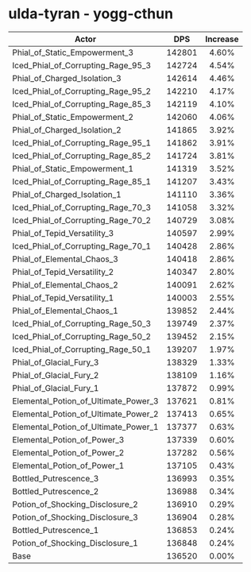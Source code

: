 # ulda-tyran - yogg-cthun
| Actor | DPS | Increase |
|---|:---:|:---:|
|Phial_of_Static_Empowerment_3|142801|4.60%|
|Iced_Phial_of_Corrupting_Rage_95_3|142724|4.54%|
|Phial_of_Charged_Isolation_3|142614|4.46%|
|Iced_Phial_of_Corrupting_Rage_95_2|142210|4.17%|
|Iced_Phial_of_Corrupting_Rage_85_3|142119|4.10%|
|Phial_of_Static_Empowerment_2|142060|4.06%|
|Phial_of_Charged_Isolation_2|141865|3.92%|
|Iced_Phial_of_Corrupting_Rage_95_1|141862|3.91%|
|Iced_Phial_of_Corrupting_Rage_85_2|141724|3.81%|
|Phial_of_Static_Empowerment_1|141319|3.52%|
|Iced_Phial_of_Corrupting_Rage_85_1|141207|3.43%|
|Phial_of_Charged_Isolation_1|141110|3.36%|
|Iced_Phial_of_Corrupting_Rage_70_3|141058|3.32%|
|Iced_Phial_of_Corrupting_Rage_70_2|140729|3.08%|
|Phial_of_Tepid_Versatility_3|140597|2.99%|
|Iced_Phial_of_Corrupting_Rage_70_1|140428|2.86%|
|Phial_of_Elemental_Chaos_3|140418|2.86%|
|Phial_of_Tepid_Versatility_2|140347|2.80%|
|Phial_of_Elemental_Chaos_2|140091|2.62%|
|Phial_of_Tepid_Versatility_1|140003|2.55%|
|Phial_of_Elemental_Chaos_1|139852|2.44%|
|Iced_Phial_of_Corrupting_Rage_50_3|139749|2.37%|
|Iced_Phial_of_Corrupting_Rage_50_2|139452|2.15%|
|Iced_Phial_of_Corrupting_Rage_50_1|139207|1.97%|
|Phial_of_Glacial_Fury_3|138329|1.33%|
|Phial_of_Glacial_Fury_2|138109|1.16%|
|Phial_of_Glacial_Fury_1|137872|0.99%|
|Elemental_Potion_of_Ultimate_Power_3|137621|0.81%|
|Elemental_Potion_of_Ultimate_Power_2|137413|0.65%|
|Elemental_Potion_of_Ultimate_Power_1|137377|0.63%|
|Elemental_Potion_of_Power_3|137339|0.60%|
|Elemental_Potion_of_Power_2|137282|0.56%|
|Elemental_Potion_of_Power_1|137105|0.43%|
|Bottled_Putrescence_3|136993|0.35%|
|Bottled_Putrescence_2|136988|0.34%|
|Potion_of_Shocking_Disclosure_2|136910|0.29%|
|Potion_of_Shocking_Disclosure_3|136904|0.28%|
|Bottled_Putrescence_1|136853|0.24%|
|Potion_of_Shocking_Disclosure_1|136848|0.24%|
|Base|136520|0.00%|
